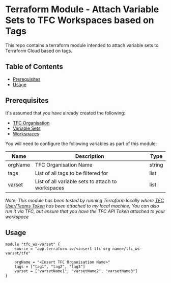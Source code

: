 # Terraform Module - Attach Variable Sets to TFC Workspaces based on Tags

This repo contains a terraform module intended to attach variable sets to Terraform Cloud based on tags.

## Table of Contents

- [Prerequisites](#prerequisites)
- [Usage](#usage)

## Prerequisites

It's assumed that you have already created the following:

- [TFC Organisation](https://developer.hashicorp.com/terraform/cloud-docs/users-teams-organizations/organizations)
- [Variable Sets](https://developer.hashicorp.com/terraform/cloud-docs/workspaces/variables/managing-variables#variable-sets)
- [Workspaces](https://developer.hashicorp.com/terraform/cloud-docs/workspaces)

You will need to configure the following variables as part of this module:

| Name    | Description                                       | Type   |
| ------- | ------------------------------------------------- | ------ |
| orgName | TFC Organisation Name                             | string |
| tags    | List of all tags to be filtered for               | list   |
| varset  | List of all variable sets to attach to workspaces | list   |

_Note: This module has been tested by running Terraform locally where [TFC User/Teams Token](https://developer.hashicorp.com/terraform/cloud-docs/users-teams-organizations/api-tokens) has been attached to my local machine; You can also run it via TFC, but ensure that you have the TFC API Token attached to your workspace_

## Usage

```hcl
module "tfc_ws-varset" {
    source = "app.terraform.io/<insert tfc org name>/tfc_ws-varset/tfe"

    orgName = "<Insert TFC Organisation Name>"
    tags = ["tag1", "tag2", "tag3"]
    varset = ["varsetName1", "varsetName2", "varsetName3"]
}
```
